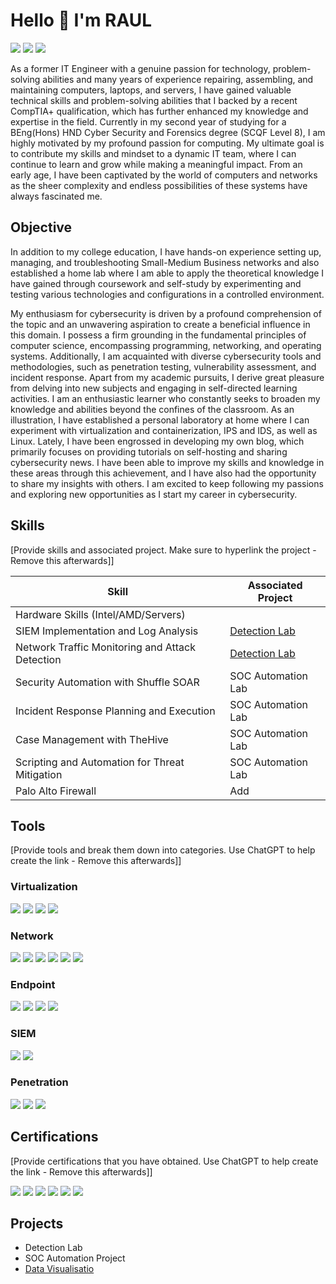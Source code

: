 # Hello 👋 I'm RAUL
<a href="https://www.linkedin.com/in/gomes-costa/" target="_blank"><img src="https://img.shields.io/badge/-LinkedIn-0072b1?&style=for-the-badge&logo=linkedin&logoColor=white" /></a> <a href="mailto:raul@rcosta.uk" target="_blank"><img src="https://img.shields.io/badge/-Email-D14836?&style=for-the-badge&logo=Gmail&logoColor=white" /></a> <a href="https://github.com/rcosta-uk" target="_blank"><img src="https://img.shields.io/badge/-GitHub-181717?&style=for-the-badge&logo=github&logoColor=white" /></a> 
<!-- A Comment 
<a href="https://discord.com/channels/@me/1174436098202669178" target="_blank"><img src="https://img.shields.io/badge/-Discord-5865F2?&style=for-the-badge&logo=discord&logoColor=white" /></a> -->


As a former IT Engineer with a genuine passion for technology, problem-solving abilities and many years of experience repairing, assembling, and maintaining computers, laptops, and servers, I have gained valuable technical skills and problem-solving abilities that I backed by a recent CompTIA+ qualification, which has further enhanced my knowledge and expertise in the field. Currently in my second year of studying for a BEng(Hons) HND Cyber Security and Forensics degree (SCQF Level 8), I am highly motivated by my profound passion for computing. My ultimate goal is to contribute my skills and mindset to a dynamic IT team, where I can continue to learn and grow while making a meaningful impact. 
From an early age, I have been captivated by the world of computers and networks as the sheer complexity and endless possibilities of these systems have always fascinated me.

## Objective

In addition to my college education, I have hands-on experience setting up, managing, and troubleshooting Small-Medium Business networks and also established a home lab where I am able to apply the theoretical knowledge I have gained through coursework and self-study by experimenting and testing various technologies and configurations in a controlled environment. 

My enthusiasm for cybersecurity is driven by a profound comprehension of the topic and an unwavering aspiration to create a beneficial influence in this domain. I possess a firm grounding in the fundamental principles of computer science, encompassing programming, networking, and operating systems. Additionally, I am acquainted with diverse cybersecurity tools and methodologies, such as penetration testing, vulnerability assessment, and incident response.
Apart from my academic pursuits, I derive great pleasure from delving into new subjects and engaging in self-directed learning activities. I am an enthusiastic learner who constantly seeks to broaden my knowledge and abilities beyond the confines of the classroom. As an illustration, I have established a personal laboratory at home where I can experiment with virtualization and containerization, IPS and IDS, as well as Linux. Lately, I have been engrossed in developing my own blog, which primarily focuses on providing tutorials on self-hosting and sharing cybersecurity news. I have been able to improve my skills and knowledge in these areas through this achievement, and I have also had the opportunity to share my insights with others. I am excited to keep following my passions and exploring new opportunities as I start my career in cybersecurity. 


## Skills
[Provide skills and associated project. Make sure to hyperlink the project - Remove this afterwards]]

| Skill                                         | Associated Project         |
|-----------------------------------------------|----------------------------|
| Hardware Skills (Intel/AMD/Servers)    |    |
| SIEM Implementation and Log Analysis          | <a href="https://google.com">Detection Lab</a>|
| Network Traffic Monitoring and Attack Detection | <a href="https://google.com">Detection Lab</a>|
| Security Automation with Shuffle SOAR         | SOC Automation Lab|
| Incident Response Planning and Execution      | SOC Automation Lab|
| Case Management with TheHive                  | SOC Automation Lab|
| Scripting and Automation for Threat Mitigation | SOC Automation Lab|
| Palo Alto Firewall   | Add |

## Tools
[Provide tools and break them down into categories. Use ChatGPT to help create the link - Remove this afterwards]]


### Virtualization
<div>
    <img src="https://img.shields.io/badge/-Proxmox-EE0000?&style=for-the-badge&logo=Proxmox&logoColor=white" />
    <img src="https://img.shields.io/badge/-VMware%20ESXi-607078?&style=for-the-badge&logo=VMware&logoColor=white" />
    <img src="https://img.shields.io/badge/-VMware%20Pro-607078?&style=for-the-badge&logo=VMware&logoColor=white" />
    <img src="https://img.shields.io/badge/-Docker-2496ED?&style=for-the-badge&logo=Docker&logoColor=white" />
</div>

### Network
<div>
    <img src="https://img.shields.io/badge/-Palo%20Alto%20Networks-0079BF?&style=for-the-badge&logo=Palo%20Alto%20Networks&logoColor=white" />
    <img src="https://img.shields.io/badge/-pfSense-333333?&style=for-the-badge&logo=pfSense&logoColor=white" />
    <img src="https://img.shields.io/badge/-OPNsense-2C3E50?&style=for-the-badge&logo=OPNsense&logoColor=white" />
    <img src="https://img.shields.io/badge/-Cisco%20CCNAv7-1BA0D7?&style=for-the-badge&logo=Cisco&logoColor=white" />
    <img src="https://img.shields.io/badge/-Snort-D93737?&style=for-the-badge&logo=Snort&logoColor=white" />
    <img src="https://img.shields.io/badge/-Traefik-FFD43B?&style=for-the-badge&logo=Traefik&logoColor=white" />

</div>

### Endpoint
<div>
    <img src="https://img.shields.io/badge/-Microsoft_Windows-00A4EF?&style=for-the-badge&logo=Microsoft&logoColor=white" />
    <img src="https://img.shields.io/badge/-Velociraptor-4B275F?&style=for-the-badge&logo=Velociraptor&logoColor=white" />
    <img src="https://img.shields.io/badge/-Debian-A81D33?&style=for-the-badge&logo=debian&logoColor=white" />
    <img src="https://img.shields.io/badge/-Ubuntu-E95420?style=for-the-badge&logo=ubuntu&logoColor=white" />
</div>

### SIEM
<div>
    <img src="https://img.shields.io/badge/-Wazuh-557C83?&style=for-the-badge&logo=wazuh&logoColor=white" />
    <img src="https://img.shields.io/badge/-Elastic-005571?&style=for-the-badge&logo=Elastic&logoColor=white" />
</div>

### Penetration
<div>
    <img src="https://img.shields.io/badge/-Metasploit-#E34F26?&style=for-the-badge&logo=metasploit&logoColor=white" />
    <img src="https://img.shields.io/badge/-Nmap-#E34F26?&style=for-the-badge&logo=nmap&logoColor=white" />
    <img src="https://img.shields.io/badge/-Wireshark-1679A7?&style=for-the-badge&logo=Wireshark&logoColor=white" />

</div>

## Certifications
[Provide certifications that you have obtained. Use ChatGPT to help create the link - Remove this afterwards]]
<div>
    <img src="https://img.shields.io/badge/-CompTIA%20A+-005571?&style=for-the-badge&logo=CompTIA&logoColor=white" />
    <img src="https://img.shields.io/badge/-Security%2B-FF0000?&style=for-the-badge&logo=CompTIA&logoColor=white" />
    <img src="https://img.shields.io/badge/-Network%2B-007ACC?&style=for-the-badge&logo=CompTIA&logoColor=white" />
    <img src="https://img.shields.io/badge/-A%2B-4D4D4D?&style=for-the-badge&logo=CompTIA&logoColor=white" />
    <img src="https://img.shields.io/badge/-CDSA-006400?&style=for-the-badge&logoColor=white" />
    <img src="https://img.shields.io/badge/-CCD-000080?&style=for-the-badge&logoColor=white" />
</div>

## Projects
- Detection Lab
- SOC Automation Project
- <a href="https://github.com/rcosta-uk/Centralise-Logs-Metrics" target="_blank">Data Visualisatio</a>



<!--
**rcosta-uk/rcosta-uk** is a ✨ _special_ ✨ repository because its `README.md` (this file) appears on your GitHub profile.

Here are some ideas to get you started:

- 🔭 I’m currently working on ...
- 🌱 I’m currently learning ...
- 👯 I’m looking to collaborate on ...
- 🤔 I’m looking for help with ...
- 💬 Ask me about ...
- 📫 How to reach me: ...
- 😄 Pronouns: ...
- ⚡ Fun fact: ...
-->
